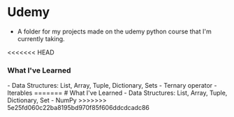 # Udemy
- A folder for my projects made on the udemy python course that I'm currently taking.

<<<<<<< HEAD
<h3>What I've Learned</h3>
- Data Structures: List, Array, Tuple, Dictionary, Sets
- Ternary operator
- Iterables
=======
# What I've Learned
- Data Structures: List, Array, Tuple, Dictionary, Set
- NumPy
>>>>>>> 5e25fd060c22ba8195bd970f85f606ddcdcadc86
